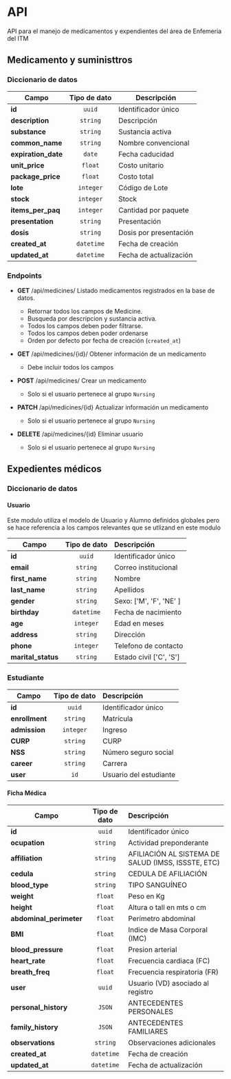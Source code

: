 # API

API para el manejo de medicamentos y expendientes del área de Enfemeria del ITM

## Medicamento y suministtros

### Diccionario de datos

| Campo               | Tipo de dato | Descripción            |
| ------------------- | :----------: | ---------------------- |
| **id**              |    `uuid`    | Identificador único    |
| **description**     |   `string`   | Descripción            |
| **substance**       |   `string`   | Sustancia activa       |
| **common_name**     |   `string`   | Nombre convencional    |
| **expiration_date** |    `date`    | Fecha caducidad        |
| **unit_price**      |   `float`    | Costo unitario         |
| **package_price**   |   `float`    | Costo total            |
| **lote**            |  `integer`   | Código de Lote         |
| **stock**           |  `integer`   | Stock                  |
| **items_per_paq**   |  `integer`   | Cantidad por paquete   |
| **presentation**    |   `string`   | Presentación           |
| **dosis**           |   `string`   | Dosis por presentación |
| **created_at**      |  `datetime`  | Fecha de creación      |
| **updated_at**      |  `datetime`  | Fecha de actualización |

### Endpoints

- **GET** /api/medicines/ Listado medicamentos registrados en la base de datos.

  - Retornar todos los campos de Medicine.
  - Busqueda por descripcion y sustancia activa.
  - Todos los campos deben poder filtrarse.
  - Todos los campos deben poder ordenarse
  - Orden por defecto por fecha de creación (`created_at`)

- **GET** /api/medicines/{id}/ Obtener información de un medicamento

  - Debe incluir todos los campos

- **POST** /api/medicines/ Crear un medicamento
  - Solo si el usuario pertenece al grupo `Nursing`
- **PATCH** /api/medicines/{id} Actualizar información un medicamento
  - Solo si el usuario pertenece al grupo `Nursing`
- **DELETE** /api/medicines/{id} Eliminar usuario
  - Solo si el usuario pertenece al grupo `Nursing`

## Expedientes médicos

### Diccionario de datos

#### Usuario

Este modulo utiliza el modelo de Usuario y Alumno definidos globales pero se hace referencia a los campos relevantes que se utlizand en este modulo

| Campo              | Tipo de dato | Descripción             |
| ------------------ | :----------: | :---------------------- |
| **id**             |    `uuid`    | Identificador único     |
| **email**          |   `string`   | Correo institucional    |
| **first_name**     |   `string`   | Nombre                  |
| **last_name**      |   `string`   | Apellidos               |
| **gender**         |   `string`   | Sexo: ['M', 'F', 'NE' ] |
| **birthday**       |  `datetime`  | Fecha de nacimiento     |
| **age**            |  `integer`   | Edad en meses           |
| **address**        |   `string`   | Dirección               |
| **phone**          |  `integer`   | Telefono de contacto    |
| **marital_status** |   `string`   | Estado civil ['C', 'S'] |

### Estudiante

| Campo          | Tipo de dato | Descripción            |
| -------------- | :----------: | :--------------------- |
| **id**         |    `uuid`    | Identificador único    |
| **enrollment** |   `string`   | Matrícula              |
| **admission**  |  `integer`   | Ingreso                |
| **CURP**       |   `string`   | CURP                   |
| **NSS**        |   `string`   | Número seguro social   |
| **career**     |   `string`   | Carrera                |
| **user**       |     `id`     | Usuario del estudiante |

#### Ficha Médica

| Campo                   | Tipo de dato | Descripción                                        |
| ----------------------- | :----------: | :------------------------------------------------- |
| **id**                  |    `uuid`    | Identificador único                                |
| **ocupation**           |   `string`   | Actividad preponderante                            |
| **affiliation**         |   `string`   | AFILIACIÓN AL SISTEMA DE SALUD (IMSS, ISSSTE, ETC) |
| **cedula**              |   `string`   | CEDULA DE AFILIACIÓN                               |
| **blood_type**          |   `string`   | TIPO SANGUÍNEO                                     |
| **weight**              |   `float`    | Peso en Kg                                         |
| **height**              |   `float`    | Altura o tall en mts o cm                          |
| **abdominal_perimeter** |   `float`    | Perímetro abdominal                                |
| **BMI**                 |   `float`    | Indice de Masa Corporal (IMC)                      |
| **blood_pressure**      |   `float`    | Presion arterial                                   |
| **heart_rate**          |   `float`    | Frecuencia cardiaca (FC)                           |
| **breath_freq**         |   `float`    | Frecuencia respiratoria (FR)                       |
| **user**                |    `uuid`    | Usuario (VD) asociado al registro                  |
| **personal_history**    |    `JSON`    | ANTECEDENTES PERSONALES                            |
| **family_history**      |    `JSON`    | ANTECEDENTES FAMILIARES                            |
| **observations**        |   `string`   | Observaciones adicionales                          |
| **created_at**          |  `datetime`  | Fecha de creación                                  |
| **updated_at**          |  `datetime`  | Fecha de actualización                             |
